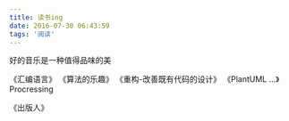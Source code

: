 ```yaml
---
title: 读书ing
date: 2016-07-30 06:43:59
tags: '阅读'
---
```


好的音乐是一种值得品味的美

<!--more-->

《汇编语言》
《算法的乐趣》
《重构-改善既有代码的设计》
《PlantUML ...》
 Procressing


《出版人》